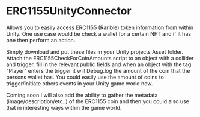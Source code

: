 # ERC1155UnityConnector
Allows you to easily access ERC1155 (Rarible) token information from within Unity. One use case would be check a wallet for a certain NFT and if it has one then perform an action.

Simply download and put these files in your Unity projects Asset folder. Attach the ERC1155CheckForCoinAmounts script to an object with a collider and trigger, fill in the relevant public fields and when an object with the tag "Player" enters the trigger it will Debug.log the amount of the coin that the persons wallet has. You could easily use the amount of coins to trigger/initiate others events in your Unity game world now. 

Coming soon I will also add the ability to gather the metadata (image/description/etc..) of the ERC1155 coin and then you could also use that in interesting ways within the game world. 


